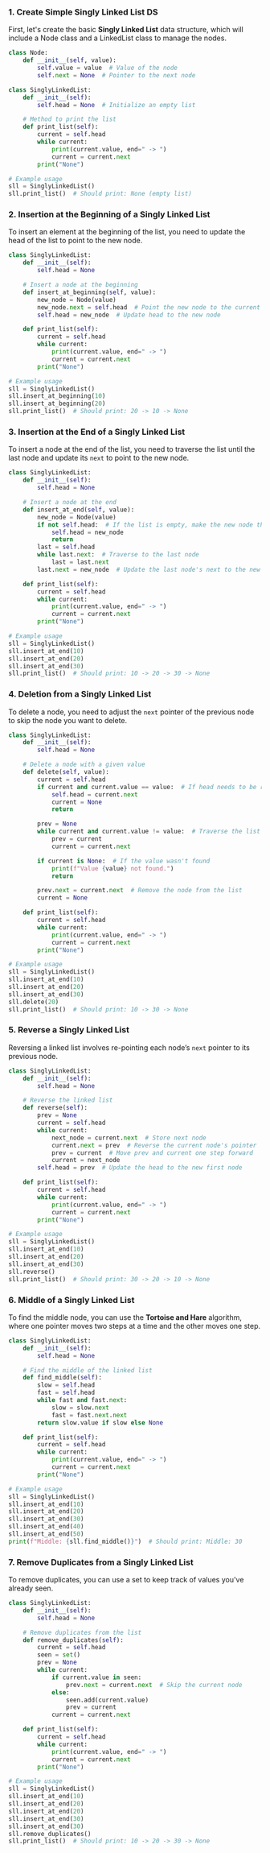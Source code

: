 
### 1. **Create Simple Singly Linked List DS**
First, let's create the basic **Singly Linked List** data structure, which will include a Node class and a LinkedList class to manage the nodes.

```python
class Node:
    def __init__(self, value):
        self.value = value  # Value of the node
        self.next = None  # Pointer to the next node

class SinglyLinkedList:
    def __init__(self):
        self.head = None  # Initialize an empty list

    # Method to print the list
    def print_list(self):
        current = self.head
        while current:
            print(current.value, end=" -> ")
            current = current.next
        print("None")

# Example usage
sll = SinglyLinkedList()
sll.print_list()  # Should print: None (empty list)
```

### 2. **Insertion at the Beginning of a Singly Linked List**
To insert an element at the beginning of the list, you need to update the head of the list to point to the new node.

```python
class SinglyLinkedList:
    def __init__(self):
        self.head = None

    # Insert a node at the beginning
    def insert_at_beginning(self, value):
        new_node = Node(value)
        new_node.next = self.head  # Point the new node to the current head
        self.head = new_node  # Update head to the new node

    def print_list(self):
        current = self.head
        while current:
            print(current.value, end=" -> ")
            current = current.next
        print("None")

# Example usage
sll = SinglyLinkedList()
sll.insert_at_beginning(10)
sll.insert_at_beginning(20)
sll.print_list()  # Should print: 20 -> 10 -> None
```

### 3. **Insertion at the End of a Singly Linked List**
To insert a node at the end of the list, you need to traverse the list until the last node and update its `next` to point to the new node.

```python
class SinglyLinkedList:
    def __init__(self):
        self.head = None

    # Insert a node at the end
    def insert_at_end(self, value):
        new_node = Node(value)
        if not self.head:  # If the list is empty, make the new node the head
            self.head = new_node
            return
        last = self.head
        while last.next:  # Traverse to the last node
            last = last.next
        last.next = new_node  # Update the last node's next to the new node

    def print_list(self):
        current = self.head
        while current:
            print(current.value, end=" -> ")
            current = current.next
        print("None")

# Example usage
sll = SinglyLinkedList()
sll.insert_at_end(10)
sll.insert_at_end(20)
sll.insert_at_end(30)
sll.print_list()  # Should print: 10 -> 20 -> 30 -> None
```

### 4. **Deletion from a Singly Linked List**
To delete a node, you need to adjust the `next` pointer of the previous node to skip the node you want to delete.

```python
class SinglyLinkedList:
    def __init__(self):
        self.head = None

    # Delete a node with a given value
    def delete(self, value):
        current = self.head
        if current and current.value == value:  # If head needs to be removed
            self.head = current.next
            current = None
            return

        prev = None
        while current and current.value != value:  # Traverse the list
            prev = current
            current = current.next

        if current is None:  # If the value wasn't found
            print(f"Value {value} not found.")
            return

        prev.next = current.next  # Remove the node from the list
        current = None

    def print_list(self):
        current = self.head
        while current:
            print(current.value, end=" -> ")
            current = current.next
        print("None")

# Example usage
sll = SinglyLinkedList()
sll.insert_at_end(10)
sll.insert_at_end(20)
sll.insert_at_end(30)
sll.delete(20)
sll.print_list()  # Should print: 10 -> 30 -> None
```

### 5. **Reverse a Singly Linked List**
Reversing a linked list involves re-pointing each node’s `next` pointer to its previous node.

```python
class SinglyLinkedList:
    def __init__(self):
        self.head = None

    # Reverse the linked list
    def reverse(self):
        prev = None
        current = self.head
        while current:
            next_node = current.next  # Store next node
            current.next = prev  # Reverse the current node's pointer
            prev = current  # Move prev and current one step forward
            current = next_node
        self.head = prev  # Update the head to the new first node

    def print_list(self):
        current = self.head
        while current:
            print(current.value, end=" -> ")
            current = current.next
        print("None")

# Example usage
sll = SinglyLinkedList()
sll.insert_at_end(10)
sll.insert_at_end(20)
sll.insert_at_end(30)
sll.reverse()
sll.print_list()  # Should print: 30 -> 20 -> 10 -> None
```

### 6. **Middle of a Singly Linked List**
To find the middle node, you can use the **Tortoise and Hare** algorithm, where one pointer moves two steps at a time and the other moves one step.

```python
class SinglyLinkedList:
    def __init__(self):
        self.head = None

    # Find the middle of the linked list
    def find_middle(self):
        slow = self.head
        fast = self.head
        while fast and fast.next:
            slow = slow.next
            fast = fast.next.next
        return slow.value if slow else None

    def print_list(self):
        current = self.head
        while current:
            print(current.value, end=" -> ")
            current = current.next
        print("None")

# Example usage
sll = SinglyLinkedList()
sll.insert_at_end(10)
sll.insert_at_end(20)
sll.insert_at_end(30)
sll.insert_at_end(40)
sll.insert_at_end(50)
print(f"Middle: {sll.find_middle()}")  # Should print: Middle: 30
```

### 7. **Remove Duplicates from a Singly Linked List**
To remove duplicates, you can use a set to keep track of values you've already seen.

```python
class SinglyLinkedList:
    def __init__(self):
        self.head = None

    # Remove duplicates from the list
    def remove_duplicates(self):
        current = self.head
        seen = set()
        prev = None
        while current:
            if current.value in seen:
                prev.next = current.next  # Skip the current node
            else:
                seen.add(current.value)
                prev = current
            current = current.next

    def print_list(self):
        current = self.head
        while current:
            print(current.value, end=" -> ")
            current = current.next
        print("None")

# Example usage
sll = SinglyLinkedList()
sll.insert_at_end(10)
sll.insert_at_end(20)
sll.insert_at_end(20)
sll.insert_at_end(30)
sll.insert_at_end(30)
sll.remove_duplicates()
sll.print_list()  # Should print: 10 -> 20 -> 30 -> None
```

